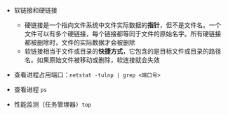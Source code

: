 - 软链接和硬链接
	- 硬链接是一个指向文件系统中文件实际数据的**指针**，但不是文件名。一个文件可以有多个硬链接，每个链接都等同于文件的原始名字。所有硬链接都被删除时，文件的实际数据才会被删除
	- 软链接相当于文件或目录的**快捷方式**，它包含的是目标文件或目录的路径名。如果原始文件被移动或删除，软连接就会失效

- 查看进程占用端口：`netstat -tulnp | grep <端口号>`
- 查看进程 `ps`
- 性能监测（任务管理器）`top`